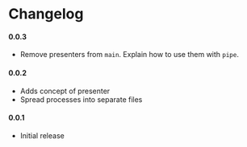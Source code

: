 # Changelog

#### 0.0.3

- Remove presenters from `main`. Explain how to use them with `pipe`.

#### 0.0.2

- Adds concept of presenter
- Spread processes into separate files

#### 0.0.1

- Initial release
